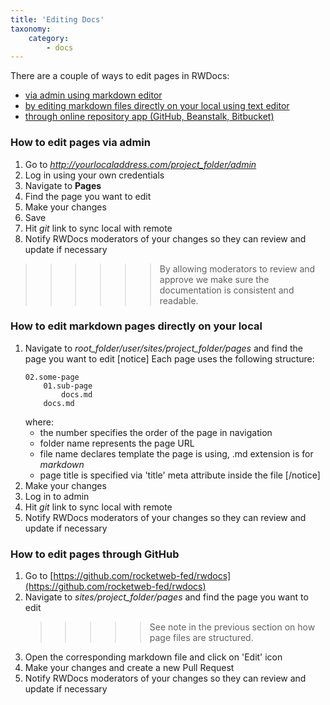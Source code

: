 ```yaml
---
title: 'Editing Docs'
taxonomy:
    category:
        - docs
---
```


There are a couple of ways to edit pages in RWDocs:
- [via admin using markdown editor](#admin)
- [by editing markdown files directly on your local using text editor](#files)
- [through online repository app (GitHub, Beanstalk, Bitbucket)](#github)

<a id="admin"></a>
### How to edit pages via admin 
1. Go to *http://yourlocaladdress.com/project_folder/admin*
2. Log in using your own credentials
3. Navigate to **Pages**
4. Find the page you want to edit
5. Make your changes
6. Save
7. Hit *git* link to sync local with remote
8. Notify RWDocs moderators of your changes so they can review and update if necessary
>>>>>> By allowing moderators to review and approve we make sure the documentation is consistent and readable.

<a id="files"></a>
### How to edit markdown pages directly on your local 
1. Navigate to *root_folder/user/sites/project_folder/pages* and find the page you want to edit
	[notice]
	Each page uses the following structure:
	```
	02.some-page
		01.sub-page
			docs.md
		docs.md
	```
	where:
	- the number specifies the order of the page in navigation
	- folder name represents the page URL
	- file name declares template the page is using, .md extension is for *markdown*
	- page title is specified via 'title' meta attribute inside the file
	[/notice]
2. Make your changes
3. Log in to admin
4. Hit *git* link to sync local with remote
5. Notify RWDocs moderators of your changes so they can review and update if necessary

<a id="github"></a>
### How to edit pages through GitHub 
1. Go to [https://github.com/rocketweb-fed/rwdocs](https://github.com/rocketweb-fed/rwdocs)
2. Navigate to *sites/project_folder/pages* and find the page you want to edit
	>>>>> See note in the previous section on how page files are structured.
3. Open the corresponding markdown file and click on 'Edit' icon
4. Make your changes and create a new Pull Request
5. Notify RWDocs moderators of your changes so they can review and update if necessary
